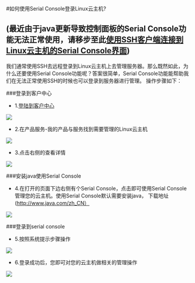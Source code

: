 <!-- --- tag: 云主机 console -->

<!-- --- title: 如何使用Serial Console登录Linux云主机? -->
#如何使用Serial Console登录Linux云主机?



(最近由于java更新导致控制面板的Serial Console功能无法正常使用，请移步至此[使用SSH客户端连接到Linux云主机的Serial Console界面](http://kb.51hosting.com/kb/2013-11-27-ssh-to-serial-console.md))
--------------------------------------------------------------------------------------------------------------
我们通常使用SSH去远程登录到Linux云主机上去管理服务器。那么既然如此，为什么还要使用Serial Console功能呢？答案很简单，Serial Console功能能帮助我们在无法正常使用SSH的时候也可以登录到服务器进行管理。 操作步骤如下：


###登录到客户中心

* 1.[登陆到客户中心](http://portal.51hosting.com)

![](http://ww4.sinaimg.cn/large/a74e55b4jw1dz9lo1y495j.jpg)

* 2.在产品服务-我的产品与服务找到需要管理的Linux云主机

![](http://ww1.sinaimg.cn/large/a74e55b4jw1dz9g4ra5wgj.jpg)

* 3.点击右侧的查看详情

![](http://ww2.sinaimg.cn/large/a74ecc4cjw1dzge8jl5kyj.jpg)

###安装java使用Serial Console

* 4.在打开的页面下边右侧有个Serial Console，点击即可使用Serial Console管理您的云主机。使用Serial Console默认需要安装java，
下载地址(http://www.java.com/zh_CN）

![](http://ww4.sinaimg.cn/large/a74e55b4jw1dzgg9f5dw5j.jpg)

###登录到serial console

* 5.按照系统提示步骤操作

![](http://ww4.sinaimg.cn/large/a74ecc4cjw1dzggj2dlzpj.jpg)

* 6.登录成功后，您即可对您的云主机做相关的管理操作

![](http://ww2.sinaimg.cn/large/a74e55b4jw1dzgh6heo9nj.jpg)


